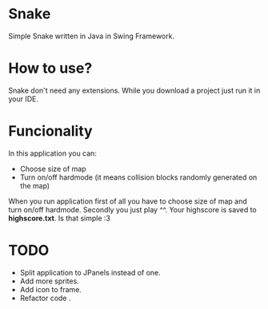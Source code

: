 # Snake
Simple Snake written in Java in Swing Framework.

# How to use?

Snake don't need any extensions.
While you download a project just run it in your IDE.

# Funcionality
In this application you can:
* Choose size of map
* Turn on/off hardmode (it means collision blocks randomly generated on the map)

When you run application first of all you have to choose size of map and turn on/off hardmode.
Secondly you just play ^^. Your highscore is saved to **highscore.txt**.
Is that simple :3

# TODO
* Split application to JPanels instead of one.
* Add more sprites.
* Add icon to frame.
* Refactor code .
